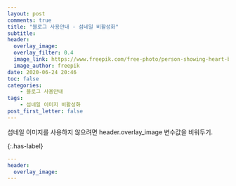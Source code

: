 ```yaml
---
layout: post
comments: true
title: "블로그 사용안내 - 섬네일 비활성화"
subtitle:
header:
  overlay_image: 
  overlay_filter: 0.4
  image_link: https://www.freepik.com/free-photo/person-showing-heart-by-hands_3241094.htm#page=2&query=winter&position=4
  image_author: freepik
date: 2020-06-24 20:46
toc: false
categories:
    - 블로그 사용안내
tags:
    - 섬네일 이미지 비활성화
post_first_letter: false
---
```

섬네일 이미지를 사용하지 않으려면 header.overlay_image 변수값을 비워두기.

{:.has-label}
```yaml
---
header:
  overlay_image:
---
```